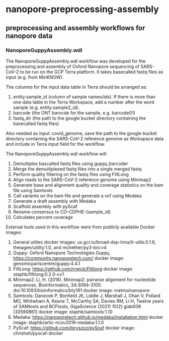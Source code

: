 # nanopore-preprocessing-assembly

## preprocessing and assembly workflows for nanopore data

### NanoporeGuppyAssembly.wdl

The NanoporeGuppyAssembly.wdl workflow was developed for the preprocessing and assembly of Oxford Nanopore sequencing of SARS-CoV-2 to be run on the GCP Terra platform. It takes basecalled fastq files as input (e.g. from MinKNOW).

The columns for the input data table in Terra should be arranged as:
1. entity:sample_id (column of sample names/ids). If there is more than one data table in the Terra Workspace, add a number after the word sample (e.g. entity:sample2_id).
2. barcode (the ONT barocde for the sample, e.g. barcode01)
3. fastq_dir (the path to the google bucket directory containing the basecalled fastq files)

Also needed as input: covid_genome, save the path to the google bucket directory containing the SARS-CoV-2 reference genome as Workspace data and include in Terra input field for the workflow.

The NanoporeGuppyAssembly.wdl workflow will:
1. Demultiplex bascalled fastq files using guppy_barcoder
2. Merge the demultiplexed fastq files into a single merged fastq
3. Perform quality filtering on the fastq files using FiltLong
4. Align reads to the SARS-CoV-2 reference genome using Minimap2
5. Generate base and alignment quality and coverage statistics on the bam file using Samtools
6. Call variants on the bam file and generate a vcf using Medaka
7. Generate a draft assembly with Medaka
8. Scaffold assembly with pyScaf 
9. Rename consensus to CO-CDPHE-{sample_id}
10. Calculates percent coverage

External tools used in this workflow were from publicly available Docker images:
1. General utilies docker images: us.gcr.io/broad-dsp-lrma/lr-utils:0.1.6, theiagen/utility:1.0, and mchether/py3-bio:v4
2. Guppy: Oxford Nanopore Technologies Guppy, https://community.nanoporetech.com/
  docker image: genomicpariscentre/guppy:4.4.1
4. FiltLong: https://github.com/rrwick/Filtlong
  docker image: staphb/filtlong:0.2.0-cv1
6. Minimap2: Li, H. (2018). Minimap2: pairwise alignment for nucleotide sequences. Bioinformatics, 34:3094-3100. doi:10.1093/bioinformatics/bty191
  docker image: matmu/nanopore
8. Samtools: Danecek P, Bonfield JK, Liddle J, Marshall J, Ohan V, Pollard MO, Whitwham A, Keane T, McCarthy SA, Davies RM, Li H, Twelve years of SAMtools and BCFtools, GigaScience (2021) 10(2) giab008 [33590861]
  docker image: staphb/samtools:1.10
10. Medaka: https://nanoporetech.github.io/medaka/installation.html
  docker image: staphb/artic-ncov2019-medaka:1.1.0
12. PyScaf: https://github.com/lpryszcz/pyScaf
  docker image: chrishah/pyscaf-docker
